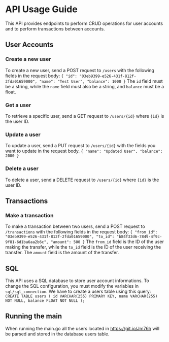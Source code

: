 # API Usage Guide

This API provides endpoints to perform CRUD operations for user accounts and to perform transactions between accounts.

## User Accounts

### Create a new user
To create a new user, send a POST request to `/users` with the following fields in the request body:
`
{
"id": "03eb9399-e526-431f-812f-2fda01659000",
"name": "Test User",
"balance": 1000
}
`
The `id` field must be a string, while the `name` field must also be a string, and `balance` must be a float.

### Get a user
To retrieve a specific user, send a GET request to `/users/{id}` where `{id}` is the user ID.

### Update a user
To update a user, send a PUT request to `/users/{id}` with the fields you want to update in the request body.
`
{
"name": "Updated User",
"balance": 2000
}
`
### Delete a user
To delete a user, send a DELETE request to `/users/{id}` where `{id}` is the user ID.

## Transactions

### Make a transaction
To make a transaction between two users, send a POST request to
`/transactions` with the following fields in the request body:
`
{
"from_id": "03eb9399-e526-431f-812f-2fda01659000",
"to_id": "b84f33d6-7849-4f9c-9f81-6d1ba6aa2b6c",
"amount": 500
}
`
The `from_id` field is the ID of the user making the transfer, while the `to_id` field is the ID of the user receiving the transfer. The `amount` field is the amount of the transfer.

## SQL
This API uses a SQL database to store user account informations.
To change the SQL configuration, you must modify the variables in `sql/sql_connection`.
We have to create a users table using this query: \
`
CREATE TABLE users (
    id VARCHAR(255) PRIMARY KEY,
    name VARCHAR(255) NOT NULL,
    balance FLOAT NOT NULL
); 
`

## Running the main
When running the main.go all the users located in https://git.io/Jm76h will be parsed and stored in the database users table.




